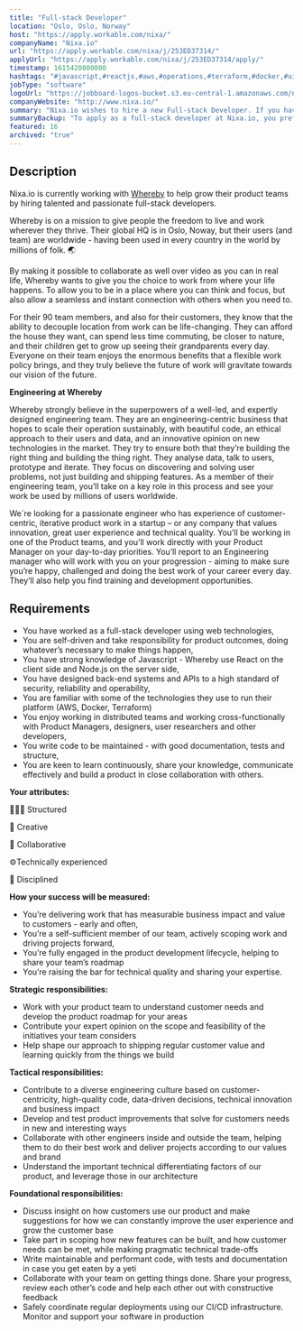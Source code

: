 ```yaml
---
title: "Full-stack Developer"
location: "Oslo, Oslo, Norway"
host: "https://apply.workable.com/nixa/"
companyName: "Nixa.io"
url: "https://apply.workable.com/nixa/j/253ED37314/"
applyUrl: "https://apply.workable.com/nixa/j/253ED37314/apply/"
timestamp: 1615420800000
hashtags: "#javascript,#reactjs,#aws,#operations,#terraform,#docker,#ui/ux,#management,#branding,#marketing"
jobType: "software"
logoUrl: "https://jobboard-logos-bucket.s3.eu-central-1.amazonaws.com/nixa-io"
companyWebsite: "http://www.nixa.io/"
summary: "Nixa.io wishes to hire a new Full-stack Developer. If you have worked as a full-stack developer using web technologies, consider applying."
summaryBackup: "To apply as a full-stack developer at Nixa.io, you preferably need to have some knowledge of: #ui/ux, #management, #javascript."
featured: 16
archived: "true"
---
```


## Description

Nixa.io is currently working with [Whereby](https://whereby.com/) to help grow their product teams by hiring talented and passionate full-stack developers.

Whereby is on a mission to give people the freedom to live and work wherever they thrive. Their global HQ is in Oslo, Noway, but their users (and team) are worldwide - having been used in every country in the world by millions of folk. 🌏

By making it possible to collaborate as well over video as you can in real life, Whereby wants to give you the choice to work from where your life happens. To allow you to be in a place where you can think and focus, but also allow a seamless and instant connection with others when you need to.

For their 90 team members, and also for their customers, they know that the ability to decouple location from work can be life-changing. They can afford the house they want, can spend less time commuting, be closer to nature, and their children get to grow up seeing their grandparents every day. Everyone on their team enjoys the enormous benefits that a flexible work policy brings, and they truly believe the future of work will gravitate towards our vision of the future.

**Engineering at Whereby**

Whereby strongly believe in the superpowers of a well-led, and expertly designed engineering team. They are an engineering-centric business that hopes to scale their operation sustainably, with beautiful code, an ethical approach to their users and data, and an innovative opinion on new technologies in the market. They try to ensure both that they’re building the right thing and building the thing right. They analyse data, talk to users, prototype and iterate. They focus on discovering and solving user problems, not just building and shipping features. As a member of their engineering team, you’ll take on a key role in this process and see your work be used by millions of users worldwide.

We´re looking for a passionate engineer who has experience of customer-centric, iterative product work in a startup – or any company that values innovation, great user experience and technical quality. You’ll be working in one of the Product teams, and you’ll work directly with your Product Manager on your day-to-day priorities. You’ll report to an Engineering manager who will work with you on your progression - aiming to make sure you’re happy, challenged and doing the best work of your career every day. They’ll also help you find training and development opportunities.

## Requirements

*   You have worked as a full-stack developer using web technologies,
*   You are self-driven and take responsibility for product outcomes, doing whatever’s necessary to make things happen,
*   You have strong knowledge of Javascript - Whereby use React on the client side and Node.js on the server side,
*   You have designed back-end systems and APIs to a high standard of security, reliability and operability,
*   You are familiar with some of the technologies they use to run their platform (AWS, Docker, Terraform)
*   You enjoy working in distributed teams and working cross-functionally with Product Managers, designers, user researchers and other developers,
*   You write code to be maintained - with good documentation, tests and structure,
*   You are keen to learn continuously, share your knowledge, communicate effectively and build a product in close collaboration with others.

**Your attributes:**

👩🏾‍💻 Structured

🎨 Creative

💛 Collaborative

⚙️Technically experienced

💪 Disciplined

**How your success will be measured:**

*   You’re delivering work that has measurable business impact and value to customers - early and often,
*   You’re a self-sufficient member of our team, actively scoping work and driving projects forward,
*   You’re fully engaged in the product development lifecycle, helping to share your team’s roadmap
*   You’re raising the bar for technical quality and sharing your expertise.

**Strategic responsibilities:**

*   Work with your product team to understand customer needs and develop the product roadmap for your areas
*   Contribute your expert opinion on the scope and feasibility of the initiatives your team considers
*   Help shape our approach to shipping regular customer value and learning quickly from the things we build

**Tactical responsibilities:**

*   Contribute to a diverse engineering culture based on customer-centricity, high-quality code, data-driven decisions, technical innovation and business impact
*   Develop and test product improvements that solve for customers needs in new and interesting ways
*   Collaborate with other engineers inside and outside the team, helping them to do their best work and deliver projects according to our values and brand
*   Understand the important technical differentiating factors of our product, and leverage those in our architecture

**Foundational responsibilities:**

*   Discuss insight on how customers use our product and make suggestions for how we can constantly improve the user experience and grow the customer base
*   Take part in scoping how new features can be built, and how customer needs can be met, while making pragmatic technical trade-offs
*   Write maintainable and performant code, with tests and documentation in case you get eaten by a yeti
*   Collaborate with your team on getting things done. Share your progress, review each other’s code and help each other out with constructive feedback
*   Safely coordinate regular deployments using our CI/CD infrastructure. Monitor and support your software in production

